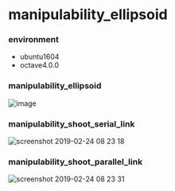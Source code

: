 # manipulability_ellipsoid

### environment
- ubuntu1604
- octave4.0.0

### manipulability_ellipsoid

![image](https://user-images.githubusercontent.com/5755200/50801301-7212d580-1327-11e9-8b96-93403983b273.png)

### manipulability_shoot_serial_link

![screenshot 2019-02-24 08 23 18](https://user-images.githubusercontent.com/5755200/53292917-f5bc4f00-380d-11e9-9e87-49014822bb0f.png)

### manipulability_shoot_parallel_link

![screenshot 2019-02-24 08 23 31](https://user-images.githubusercontent.com/5755200/53292921-01a81100-380e-11e9-84fd-e2c0f57710d0.png)
